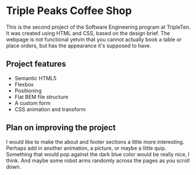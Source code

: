 # Triple Peaks Coffee Shop

This is the second project of the Software Engineering program at TripleTen. It was created using HTML and CSS, based on the design brief.
The webpage is not functional yetvin that you cannot actually book a table or place orders, but has the appearance it's supposed to have.

## Project features

- Semantic HTML5
- Flexbox
- Positioning
- Flat BEM file structure
- A custom form
- CSS animation and transform

## Plan on improving the project

I would like to make the about and footer sections a little more interesting. Perhaps add in another animation, a picture, or maybe a little quip. Something that would pop against the dark blue color would be really nice, I think. And maybe some robot arms randomly across the pages as you scroll down.
